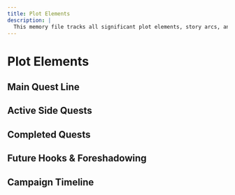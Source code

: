 ```yaml
---
title: Plot Elements
description: |
  This memory file tracks all significant plot elements, story arcs, and narrative threads throughout the campaign. It includes main quests, side quests, and overarching campaign storylines with their current status and progress. This file helps maintain narrative continuity across sessions and ensures that story threads are not forgotten or contradicted. Plot elements are organized by importance and timeline, with cross-references to related characters, locations, and items.
---
```


# Plot Elements

## Main Quest Line
<!-- Format: Quest name - Current status - Key objectives - Related NPCs/locations -->

## Active Side Quests
<!-- Format: Quest name - Source/giver - Objectives - Current progress -->

## Completed Quests
<!-- Format: Quest name - Outcome - Consequences - Date completed -->

## Future Hooks & Foreshadowing
<!-- Format: Hook description - Potential development - Related elements -->

## Campaign Timeline
<!-- Format: Date/Session - Major event - Significance -->
